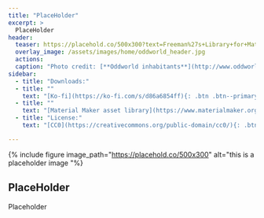 ```yaml
---
title: "PlaceHolder"
excerpt: >
  PlaceHolder
header:
  teaser: https://placehold.co/500x300?text=Freeman%27s+Library+for+Material+Maker
  overlay_image: /assets/images/home/oddworld_header.jpg
  actions:
  caption: "Photo credit: [**Oddworld inhabitants**](http://www.oddworld.com/)"
sidebar:
  - title: "Downloads:"
  - title: ""
    text: "[Ko-fi](https://ko-fi.com/s/d86a6854ff){: .btn .btn--primary } "
  - title: ""
    text: "[Material Maker asset library](https://www.materialmaker.org/materials?search=freeman&type=material){: .btn .btn--primary } "
  - title: "License:"
    text: "[CC0](https://creativecommons.org/public-domain/cc0/){: .btn .btn--primary} "

---
```

{% include figure image_path="https://placehold.co/500x300" alt="this is a placeholder image "%}

## PlaceHolder
Placeholder

